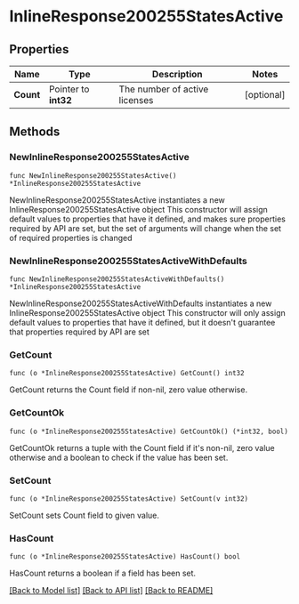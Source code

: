 # InlineResponse200255StatesActive

## Properties

Name | Type | Description | Notes
------------ | ------------- | ------------- | -------------
**Count** | Pointer to **int32** | The number of active licenses | [optional] 

## Methods

### NewInlineResponse200255StatesActive

`func NewInlineResponse200255StatesActive() *InlineResponse200255StatesActive`

NewInlineResponse200255StatesActive instantiates a new InlineResponse200255StatesActive object
This constructor will assign default values to properties that have it defined,
and makes sure properties required by API are set, but the set of arguments
will change when the set of required properties is changed

### NewInlineResponse200255StatesActiveWithDefaults

`func NewInlineResponse200255StatesActiveWithDefaults() *InlineResponse200255StatesActive`

NewInlineResponse200255StatesActiveWithDefaults instantiates a new InlineResponse200255StatesActive object
This constructor will only assign default values to properties that have it defined,
but it doesn't guarantee that properties required by API are set

### GetCount

`func (o *InlineResponse200255StatesActive) GetCount() int32`

GetCount returns the Count field if non-nil, zero value otherwise.

### GetCountOk

`func (o *InlineResponse200255StatesActive) GetCountOk() (*int32, bool)`

GetCountOk returns a tuple with the Count field if it's non-nil, zero value otherwise
and a boolean to check if the value has been set.

### SetCount

`func (o *InlineResponse200255StatesActive) SetCount(v int32)`

SetCount sets Count field to given value.

### HasCount

`func (o *InlineResponse200255StatesActive) HasCount() bool`

HasCount returns a boolean if a field has been set.


[[Back to Model list]](../README.md#documentation-for-models) [[Back to API list]](../README.md#documentation-for-api-endpoints) [[Back to README]](../README.md)


